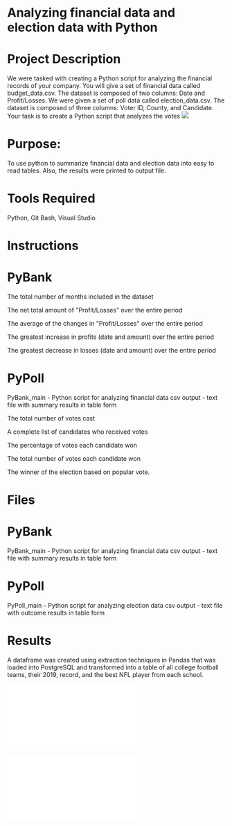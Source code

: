 # Analyzing financial data and election data with Python
# Project Description
We were tasked with creating a Python script for analyzing the financial records of your company. You will give a set of financial data called budget_data.csv. The dataset is composed of two columns: Date and Profit/Losses.
We were given a set of poll data called election_data.csv. The dataset is composed of three columns: Voter ID, County, and Candidate. Your task is to create a Python script that analyzes the votes
![](images/Smith-Bruce-2.jpg)

# Purpose:
To use python to summarize financial data and election data into easy to read tables. Also, the results were printed to output file. 

# Tools Required

Python, Git Bash, Visual Studio

# Instructions

# PyBank

The total number of months included in the dataset


The net total amount of "Profit/Losses" over the entire period


The average of the changes in "Profit/Losses" over the entire period


The greatest increase in profits (date and amount) over the entire period


The greatest decrease in losses (date and amount) over the entire period

# PyPoll

PyBank_main - Python script for analyzing financial data csv
output - text file with summary results in table form

The total number of votes cast


A complete list of candidates who received votes


The percentage of votes each candidate won


The total number of votes each candidate won


The winner of the election based on popular vote.


# Files

# PyBank

PyBank_main - Python script for analyzing financial data csv
output - text file with summary results in table form

# PyPoll

PyPoll_main - Python script for analyzing election data csv
output - text file with outcome results in table form

# Results

A dataframe was created using extraction techniques in Pandas that was loaded into PostgreSQL and transformed into a table of all college football teams, their 2019, record, and the best NFL player from each school.

![](PyBank%20analysis/output.txt)

![](PyPoll%20analysis/output.txt)
